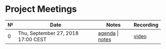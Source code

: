 # Project Meetings

 №  | Date                             | Notes          | Recording            |
--- | -------------------------------- | -------------- | -------------------- |
 0 | Thu, September 27, 2018 17:00 CEST | [agenda](https://github.com/Meta-tx/PM/blob/master/agenda-notes/call-0-agenda-1.md) \| [notes](https://github.com/Meta-tx/PM/blob/master/agenda-notes/call-0-notes.md) | [video](https://www.youtube.com/watch?v=yO-wBF6zubI) |
